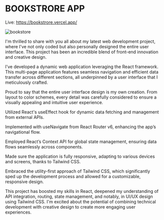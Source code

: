 <h1> BOOKSTRORE APP </h1>

Live: https://bookstrore.vercel.app/

![bookstore](https://github.com/baharkose/bookstrore/assets/110201916/2b378dd3-2678-478a-9f30-9de3ac02dcb6)


I'm thrilled to share with you all about my latest web development project, where I've not only coded but also personally designed the entire user interface. This project has been an incredible blend of front-end innovation and creative design.

I've developed a dynamic web application leveraging the React framework. This multi-page application features seamless navigation and efficient data transfer across different sections, all underpinned by a user interface that I meticulously crafted.

Proud to say that the entire user interface design is my own creation. From layout to color schemes, every detail was carefully considered to ensure a visually appealing and intuitive user experience.

Utilized React's useEffect hook for dynamic data fetching and management from external APIs.

Implemented with useNavigate from React Router v6, enhancing the app’s navigational flow.

Employed React’s Context API for global state management, ensuring data flows seamlessly across components.

Made sure the application is fully responsive, adapting to various devices and screens, thanks to Tailwind CSS.

Embraced the utility-first approach of Tailwind CSS, which significantly sped up the development process and allowed for a customizable, responsive design.

This project has boosted my skills in React, deepened my understanding of API integration, routing, state management, and notably, in UI/UX design using Tailwind CSS. I'm excited about the potential of combining technical development with creative design to create more engaging user experiences.
